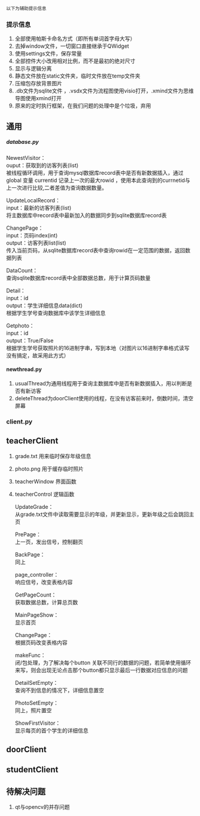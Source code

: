 
`以下为辅助提示信息`
### 提示信息
1. 全部使用帕斯卡命名方式（即所有单词首字母大写）
2. 去掉window文件，一切窗口直接继承于QWidget
3. 使用settings文件，保存常量
4. 全部控件大小改用相对比例，而不是最初的绝对尺寸
5. 显示与逻辑分离
6. 静态文件放在static文件夹，临时文件放在temp文件夹
7. 压缩包存放背景图片
8. .db文件为sqlite文件 ，.vsdx文件为流程图使用visio打开，.xmind文件为思维导图使用xmind打开
9. 原来的定时执行框架，在我们问题的处理中是个垃圾，弃用
## 通用
##### database.py
NewestVisitor：  
ouput：获取到的访客列表(list)  
被线程循环调用，用于查询mysql数据库record表中是否有新数据插入，通过global 变量  currentid 记录上一次的最大rowid
，使用本此查询到的currnetid与上一次进行比较,二者差值为查询数据数量。  
  
UpdateLocalRecord：  
input：最新的访客列表(list)  
将主数据库中record表中最新加入的数据同步到sqlite数据库record表  
  
 ChangePage：  
 input：页码index(int)   
 output：访客列表list(list)  
 传入当前页码，从sqlite数据库record表中查询rowid在一定范围的数据，返回数据列表  
   
 DataCount：    
 查询sqlite数据库record表中全部数据总数，用于计算页码数量  
   
 Detail：  
 input：id  
 output：学生详细信息data(dict)  
 根据学生学号查询数据库中该学生详细信息  
   
 Getphoto：  
 input：id  
 output：True/False  
 根据学生学号获取照片的16进制字串，写到本地（对图片以16进制字串格式读写没有搞定，故采用此方式）
   
 
 #### newthread.py  
 1. usualThread为通用线程用于查询主数据库中是否有新数据插入，用以判断是否有新访客
 2. deleteThread为doorClient使用的线程，在没有访客前来时，倒数时间，清空屏幕  
   
 ### client.py  
    
    
 
## teacherClient
1. grade.txt 用来临时保存年级信息
2. photo.png 用于缓存临时照片
3. teacherWindow 界面函数
4. teacherControl 逻辑函数  
  
    UpdateGrade：  
    从grade.txt文件中读取需要显示的年级，并更新显示，更新年级之后会跳回主页  
        
    PrePage：    
    上一页，发出信号，控制翻页   
       
    BackPage：    
    同上  
        
    page_controller：  
    响应信号，改变表格内容 
         
    GetPageCount：  
    获取数据总数，计算总页数   
         
    MainPageShow：  
    显示首页
           
    ChangePage：   
    根据页码改变表格内容
        
    makeFunc：  
    闭/包处理，为了解决每个button 关联不同行的数据的问题，若简单使用循环来写，则会出现无论点击那个button都只显示最后一行数据对应信息的问题
        
    DetailSetEmpty：  
    查询不到信息的情况下，详细信息置空  
        
    PhotoSetEmpty：  
    同上，照片置空
        
    ShowFirstVisitor：  
    显示每页的首个学生的详细信息
      
    
    
    
     
      
## doorClient

## studentClient


## 待解决问题
1.  qt与opencv的并存问题
